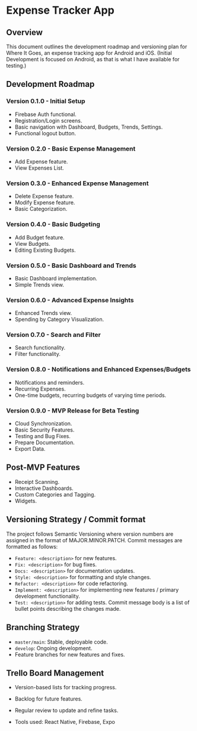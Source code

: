 # Expense Tracker App

## Overview
This document outlines the development roadmap and versioning plan for Where It Goes, an expense tracking app for Android and iOS. (Initial Development is focused on Android, as that is what I have available for testing.)

## Development Roadmap

### Version 0.1.0 - Initial Setup
- Firebase Auth functional.
- Registration/Login screens.
- Basic navigation with Dashboard, Budgets, Trends, Settings.
- Functional logout button.

### Version 0.2.0 - Basic Expense Management
- Add Expense feature.
- View Expenses List.

### Version 0.3.0 - Enhanced Expense Management
- Delete Expense feature.
- Modify Expense feature.
- Basic Categorization.

### Version 0.4.0 - Basic Budgeting
- Add Budget feature.
- View Budgets.
- Editing Existing Budgets.

### Version 0.5.0 - Basic Dashboard and Trends
- Basic Dashboard implementation.
- Simple Trends view.

### Version 0.6.0 - Advanced Expense Insights
- Enhanced Trends view.
- Spending by Category Visualization.

### Version 0.7.0 - Search and Filter
- Search functionality.
- Filter functionality.

### Version 0.8.0 - Notifications and Enhanced Expenses/Budgets
- Notifications and reminders.
- Recurring Expenses.
- One-time budgets, recurring budgets of varying time periods.

### Version 0.9.0 - MVP Release for Beta Testing
- Cloud Synchronization.
- Basic Security Features.
- Testing and Bug Fixes.
- Prepare Documentation.
- Export Data.

## Post-MVP Features

- Receipt Scanning.
- Interactive Dashboards.
- Custom Categories and Tagging.
- Widgets.

## Versioning Strategy / Commit format
The project follows Semantic Versioning where version numbers are assigned in the format of MAJOR.MINOR.PATCH.
Commit messages are formatted as follows:
- `Feature: <description>` for new features.
- `Fix: <description>` for bug fixes.
- `Docs: <description>` for documentation updates.
- `Style: <description>` for formatting and style changes.
- `Refactor: <description>` for code refactoring.
- `Implement: <description>` for implementing new features / primary development functionality.
- `Test: <description>` for adding tests.
Commit message body is a list of bullet points describing the changes made.

## Branching Strategy
- `master/main`: Stable, deployable code.
- `develop`: Ongoing development.
- Feature branches for new features and fixes.

## Trello Board Management
- Version-based lists for tracking progress.
- Backlog for future features.
- Regular review to update and refine tasks.




- Tools used: React Native, Firebase, Expo

